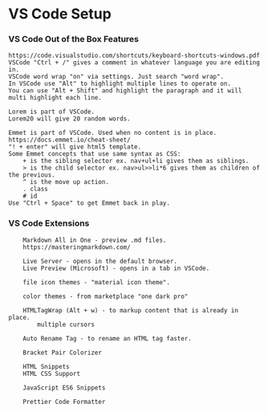 # VS Code Setup

### VS Code Out of the Box Features

    https://code.visualstudio.com/shortcuts/keyboard-shortcuts-windows.pdf
    VSCode "Ctrl + /" gives a comment in whatever language you are editing in.
    VSCode word wrap "on" via settings. Just search "word wrap".
    In VSCode use "Alt" to highlight multiple lines to operate on.
    You can use "Alt + Shift" and highlight the paragraph and it will multi highlight each line.

    Lorem is part of VSCode.
    Lorem20 will give 20 random words.

    Emmet is part of VSCode. Used when no content is in place.
    https://docs.emmet.io/cheat-sheet/
    "! + enter" will give html5 template.
    Some Emmet concepts that use same syntax as CSS:
        + is the sibling selector ex. nav+ul+li gives them as siblings.
        > is the child selector ex. nav>ul>>li*6 gives them as children of the previous.
        ^ is the move up action.
        . class
        # id
    Use "Ctrl + Space" to get Emmet back in play.

### VS Code Extensions

        Markdown All in One - preview .md files.
        https://masteringmarkdown.com/

        Live Server - opens in the default browser.
        Live Preview (Microsoft) - opens in a tab in VSCode.

        file icon themes - "material icon theme".

        color themes - from marketplace "one dark pro" 

        HTMLTagWrap (Alt + w) - to markup content that is already in place.
            multiple cursors

        Auto Rename Tag - to rename an HTML tag faster.

        Bracket Pair Colorizer

        HTML Snippets
        HTML CSS Support

        JavaScript ES6 Snippets

        Prettier Code Formatter
